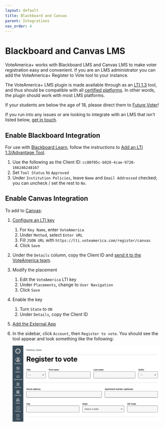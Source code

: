 ```yaml
---
layout: default
title: Blackboard and Canvas
parent: Integrations
nav_order: 4
---
```


# Blackboard and Canvas LMS

VoteAmerica+ works with Blackboard LMS and Canvas LMS to make voter registration easy and convenient.
If you are an LMS administrator you can add the VoteAmerica+ Register to Vote tool to your instance.

The VoteAmerica+ LMS plugin is made available through as an [LTI 1.3](https://www.imsglobal.org/spec/lti/v1p3/) tool, and thus should be compatible with all [certified platforms](https://site.imsglobal.org/certifications?refinementList%5Blti_implementation_type%5D%5B0%5D=Type%3A%20Platform%20%28Consumer%29&refinementList%5Bstandards_lvlx%5D%5B0%5D=Learning%20Tools%20Interoperability%C2%AE%20%28LTI%29&refinementList%5Bstandards_lvlx%5D%5B1%5D=Learning%20Tools%20Interoperability%C2%AE%20%28LTI%29%20%3E%20Learning%20Tools%20Interoperability%20%28LTI%29%20v1.3). In other words, the plugin should work with most LMS platforms.

If your students are below the age of 18, please direct them to [Future Voter](https://www.futurevoter.com/)!

If you run into any issues or are looking to integrate with an LMS that isn't listed below, [get in touch](https://about.voteamerica.com/contact).

## Enable Blackboard Integration

For use with [Blackboard Learn](https://www.blackboard.com/teaching-learning/learning-management/blackboard-learn), follow the instructions to [Add an LTI 1.3/Advantage Tool](https://help.blackboard.com/Learn/Administrator/SaaS/Integrations/Learning_Tools_Interoperability#addlti13).

1. Use the following as the Client ID: `cc80f05c-b028-4cae-9720-166246248167`
1. Set `Tool Status` to `Approved`
1. Under `Institution Policies`, leave `Name` and `Email Addressed` checked; you can uncheck / set the rest to `No`.

## Enable Canvas Integration

To add to [Canvas](https://www.instructure.com/canvas):

1. [Configure an LTI key](https://community.canvaslms.com/t5/Admin-Guide/How-do-I-configure-an-LTI-key-for-an-account/ta-p/140)
   1. For `Key Name`, enter `VoteAmerica`
   1. Under `Method`, select `Enter URL`
   1. Fill `JSON URL` with `https://lti.voteamerica.com/register/canvas`
   1. Click `Save`
1. Under the `Details` column, copy the Client ID and [send it to the VoteAmerica team](https://about.voteamerica.com/contact).
1. Modify the placement
   1. Edit the `VoteAmerica` LTI key
   1. Under `Placements`, change to `User Navigation`
   1. Click `Save`
1. Enable the key
   1. Turn `State` to `ON`
   1. Under `Details`, copy the Client ID
1. [Add the External App](https://community.canvaslms.com/t5/Admin-Guide/How-do-I-configure-an-external-app-for-an-account-using-a-client/ta-p/202)
1. In the sidebar, click `Account`, then `Register to vote`. You should see the tool appear and look something like the following:

   ![VoteAmerica+ registration form shown in Canvas interface](canvas.png)
